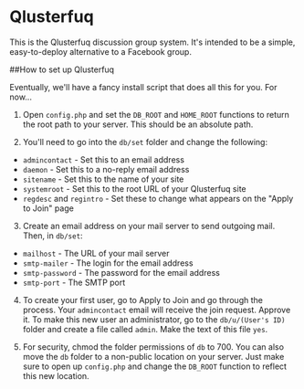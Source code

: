 Qlusterfuq
==========

This is the Qlusterfuq discussion group system. It's intended to be a simple, easy-to-deploy alternative to a Facebook group.

##How to set up Qlusterfuq

Eventually, we'll have a fancy install script that does all this for you. For now...

1. Open `config.php` and set the `DB_ROOT` and `HOME_ROOT` functions to return the root path to your server. This should be an absolute path.

2. You'll need to go into the `db/set` folder and change the following:

- `admincontact` - Set this to an email address
- `daemon` - Set this to a no-reply email address
- `sitename` - Set this to the name of your site
- `systemroot` - Set this to the root URL of your Qlusterfuq site
- `regdesc` and `regintro` - Set these to change what appears on the "Apply to Join" page

3. Create an email address on your mail server to send outgoing mail. Then, in `db/set`:

- `mailhost` - The URL of your mail server
- `smtp-mailer` - The login for the email address
- `smtp-password` - The password for the email address
- `smtp-port` - The SMTP port

4. To create your first user, go to Apply to Join and go through the process. Your `admincontact` email will receive the join request. Approve it. To make this new user an administrator, go to the `db/u/(User's ID)` folder and create a file called `admin`. Make the text of this file `yes`.

5. For security, chmod the folder permissions of `db` to 700. You can also move the `db` folder to a non-public location on your server. Just make sure to open up `config.php` and change the `DB_ROOT` function to reflect this new location.